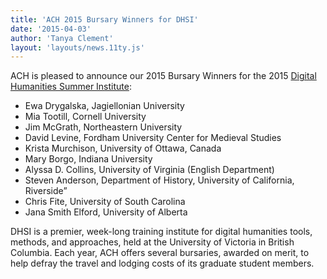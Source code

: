 ```yaml
---
title: 'ACH 2015 Bursary Winners for DHSI'
date: '2015-04-03'
author: 'Tanya Clement'
layout: 'layouts/news.11ty.js'
---
```

ACH is pleased to announce our 2015 Bursary Winners for the 2015 [Digital Humanities Summer Institute](http://dhsi.org):

- Ewa Drygalska, Jagiellonian University
- Mia Tootill, Cornell University
- Jim McGrath, Northeastern University
- David Levine, Fordham University Center for Medieval Studies
- Krista Murchison, University of Ottawa, Canada
- Mary Borgo, Indiana University
- Alyssa D. Collins, University of Virginia (English Department)
- Steven Anderson, Department of History, University of California, Riverside”
- Chris Fite, University of South Carolina
- Jana Smith Elford, University of Alberta

DHSI is a premier, week-long training institute for digital humanities tools, methods, and approaches, held at the University of Victoria in British Columbia. Each year, ACH offers several bursaries, awarded on merit, to help defray the travel and lodging costs of its graduate student members.
